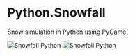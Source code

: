 Python.Snowfall
===============

Snow simulation in Python using PyGame.

![Snowfall Python](http://i.imgur.com/xqsrS4c.png)
![Snowfall Python](http://imgur.com/vyItl8k)
